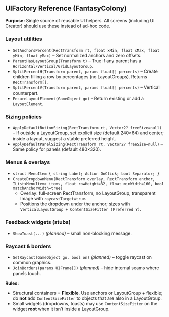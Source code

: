 ## UIFactory Reference (FantasyColony)

**Purpose:** Single source of reusable UI helpers. All screens (including UI Creator) should use these instead of ad-hoc code.

### Layout utilities
- `SetAnchorsPercent(RectTransform rt, float xMin, float xMax, float yMin, float yMax)` – Set normalized anchors and zero offsets.
- `ParentHasLayoutGroup(Transform t)` – True if any parent has a `Horizontal/Vertical/GridLayoutGroup`.
- `SplitPercentH(Transform parent, params float[] percents)` – Create children filling a row by percentages (no LayoutGroups). Returns `RectTransform[]`.
- `SplitPercentV(Transform parent, params float[] percents)` – Vertical counterpart.
- `EnsureLayoutElement(GameObject go)` – Return existing or add a `LayoutElement`.

### Sizing policies
- `ApplyDefaultButtonSizing(RectTransform rt, Vector2? freeSize=null)` – If outside a LayoutGroup, set explicit size (default 240×64) and center; inside a layout, suggest a stable preferred height.
- `ApplyDefaultPanelSizing(RectTransform rt, Vector2? freeSize=null)` – Same policy for panels (default 480×320).

### Menus & overlays
- `struct MenuItem { string Label; Action OnClick; bool Separator; }`
- `CreateDropdownMenu(RectTransform overlay, RectTransform anchor, IList<MenuItem> items, float rowHeight=32, float minWidth=160, bool matchAnchorWidth=true)`
  - Overlay: full-screen RectTransform, no LayoutGroup, transparent Image with `raycastTarget=true`.
  - Positions the dropdown under the anchor; sizes with `VerticalLayoutGroup + ContentSizeFitter (Preferred Y)`.

### Feedback widgets (stubs)
- `ShowToast(...)` *(planned)* – small non-blocking message.

### Raycast & borders
- `SetRaycast(GameObject go, bool on)` *(planned)* – toggle raycast on common graphics.
- `JoinBorders(params UIFrame[])` *(planned)* – hide internal seams where panels touch.

**Rules:**
- Structural containers = **Flexible**. Use anchors or LayoutGroup + flexible; do **not** add `ContentSizeFitter` to objects that are also in a LayoutGroup.
- Small widgets (dropdowns, toasts) may use `ContentSizeFitter` on the widget **root** when it isn’t inside a LayoutGroup.
